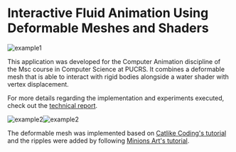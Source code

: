 # Interactive Fluid Animation Using Deformable Meshes and Shaders
![example1](Gifs/movement.gif)

This application was developed for the Computer Animation discipline of the Msc course in Computer Science at PUCRS. It combines a deformable mesh that is able to interact with rigid bodies alongside a water shader with vertex displacement. 

For more details regarding the implementation and experiments executed, check out the [technical report](Report.pdf).

![example2](Gifs/light-obj.gif)![example2](Gifs/heavy-obj.gif)

The deformable mesh was implemented based on [Catlike Coding's tutorial](https://catlikecoding.com/unity/tutorials/mesh-deformation/) and the ripples were added by following [Minions Art's tutorial](https://www.patreon.com/posts/24192529). 


